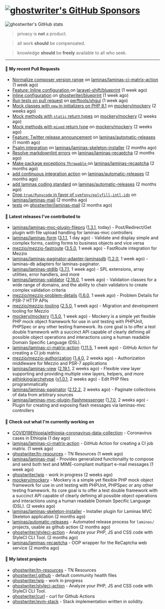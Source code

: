 # [![ghostwriter's GitHub Sponsors](https://img.shields.io/github/sponsors/ghostwriter?label=Sponsors&style=flat-square&logo=GitHub%20Sponsors)](https://github.com/sponsors/ghostwriter)

![ghostwriter's GitHub stats](https://github-readme-stats.vercel.app/api?username=ghostwriter&show_icons=true&count_private=true&hide_title=true&hide_rank=true&icon_color=333)

> privacy is **not** a product.

> all work **should** be compensated.

> knowledge **should** be **freely** available to all who seek.

---
#### 🔨 My recent Pull Requests

- [Normalize composer version range](https://github.com/laminas/laminas-ci-matrix-action/pull/74) on [laminas/laminas-ci-matrix-action](https://github.com/laminas/laminas-ci-matrix-action) (1 week ago)
- [Feature: Inline configuration ](https://github.com/laravel-shift/blueprint/pull/536) on [laravel-shift/blueprint](https://github.com/laravel-shift/blueprint) (1 week ago)
- [Inline configuration](https://github.com/ghostwriter/blueprint/pull/1) on [ghostwriter/blueprint](https://github.com/ghostwriter/blueprint) (1 week ago)
- [Run tests on pull request](https://github.com/perftools/xhgui/pull/446) on [perftools/xhgui](https://github.com/perftools/xhgui) (1 week ago)
- [Mock classes with `new` in initializers on PHP 8.1](https://github.com/mockery/mockery/pull/1160) on [mockery/mockery](https://github.com/mockery/mockery) (2 weeks ago)
- [Mock methods with `static` return types](https://github.com/mockery/mockery/pull/1157) on [mockery/mockery](https://github.com/mockery/mockery) (2 weeks ago)
- [Mock methods with `mixed` return type](https://github.com/mockery/mockery/pull/1156) on [mockery/mockery](https://github.com/mockery/mockery) (2 weeks ago)
- [Feature: Twitter release announcement](https://github.com/laminas/automatic-releases/pull/174) on [laminas/automatic-releases](https://github.com/laminas/automatic-releases) (1 month ago)
- [Psalm integration](https://github.com/laminas/laminas-skeleton-installer/pull/24) on [laminas/laminas-skeleton-installer](https://github.com/laminas/laminas-skeleton-installer) (2 months ago)
- [Resolve markdownlint errors](https://github.com/laminas/laminas-recaptcha/pull/14) on [laminas/laminas-recaptcha](https://github.com/laminas/laminas-recaptcha) (2 months ago)
- [Make package exceptions `Throwable` ](https://github.com/laminas/laminas-recaptcha/pull/13) on [laminas/laminas-recaptcha](https://github.com/laminas/laminas-recaptcha) (2 months ago)
- [add continuous integration action](https://github.com/laminas/automatic-releases/pull/172) on [laminas/automatic-releases](https://github.com/laminas/automatic-releases) (2 months ago)
- [add laminas coding standard](https://github.com/laminas/automatic-releases/pull/171) on [laminas/automatic-releases](https://github.com/laminas/automatic-releases) (2 months ago)
- [Drop `true/Punycode` in favor of `symfony/polyfill-intl-idn`](https://github.com/laminas/laminas-mail/pull/176) on [laminas/laminas-mail](https://github.com/laminas/laminas-mail) (2 months ago)
- [tests](https://github.com/ghostwriter/laminas-mail/pull/1) on [ghostwriter/laminas-mail](https://github.com/ghostwriter/laminas-mail) (2 months ago)

#### 🔭 Latest releases I've contributed to

- [laminas/laminas-mvc-plugin-fileprg](https://github.com/laminas/laminas-mvc-plugin-fileprg) ([1.3.1](https://github.com/laminas/laminas-mvc-plugin-fileprg/releases/tag/1.3.1), today) - Post/Redirect/Get plugin with file upload handling for laminas-mvc controllers
- [laminas/laminas-form](https://github.com/laminas/laminas-form) ([3.1.1](https://github.com/laminas/laminas-form/releases/tag/3.1.1), 1 day ago) - Validate and display simple and complex forms, casting forms to business objects and vice versa
- [mezzio/mezzio-fastroute](https://github.com/mezzio/mezzio-fastroute) ([3.5.0](https://github.com/mezzio/mezzio-fastroute/releases/tag/3.5.0), 1 week ago) - FastRoute integration for Mezzio
- [laminas/laminas-paginator-adapter-laminasdb](https://github.com/laminas/laminas-paginator-adapter-laminasdb) ([1.2.0](https://github.com/laminas/laminas-paginator-adapter-laminasdb/releases/tag/1.2.0), 1 week ago) - laminas-db adapters for laminas-paginator.
- [laminas/laminas-stdlib](https://github.com/laminas/laminas-stdlib) ([3.7.1](https://github.com/laminas/laminas-stdlib/releases/tag/3.7.1), 1 week ago) - SPL extensions, array utilities, error handlers, and more
- [laminas/laminas-validator](https://github.com/laminas/laminas-validator) ([2.16.0](https://github.com/laminas/laminas-validator/releases/tag/2.16.0), 1 week ago) - Validation classes for a wide range of domains, and the ability to chain validators to create complex validation criteria
- [mezzio/mezzio-problem-details](https://github.com/mezzio/mezzio-problem-details) ([1.6.0](https://github.com/mezzio/mezzio-problem-details/releases/tag/1.6.0), 1 week ago) - Problem Details for PSR-7 HTTP APIs
- [mezzio/mezzio-tooling](https://github.com/mezzio/mezzio-tooling) ([2.5.0](https://github.com/mezzio/mezzio-tooling/releases/tag/2.5.0), 1 week ago) - Migration and development tooling for Mezzio
- [mockery/mockery](https://github.com/mockery/mockery) ([1.5.0](https://github.com/mockery/mockery/releases/tag/1.5.0), 1 week ago) - Mockery is a simple yet flexible PHP mock object framework for use in unit testing with PHPUnit, PHPSpec or any other testing framework. Its core goal is to offer a test double framework with a succinct API capable of clearly defining all possible object operations and interactions using a human readable Domain Specific Language (DSL).
- [laminas/laminas-ci-matrix-action](https://github.com/laminas/laminas-ci-matrix-action) ([1.11.5](https://github.com/laminas/laminas-ci-matrix-action/releases/tag/1.11.5), 1 week ago) - GitHub Action for creating a CI job matrix.
- [mezzio/mezzio-authorization](https://github.com/mezzio/mezzio-authorization) ([1.4.0](https://github.com/mezzio/mezzio-authorization/releases/tag/1.4.0), 2 weeks ago) - Authorization middleware for Mezzio and PSR-7 applications
- [laminas/laminas-view](https://github.com/laminas/laminas-view) ([2.19.1](https://github.com/laminas/laminas-view/releases/tag/2.19.1), 2 weeks ago) - Flexible view layer supporting and providing multiple view layers, helpers, and more
- [ajthinking/archetype](https://github.com/ajthinking/archetype) ([v1.0.1](https://github.com/ajthinking/archetype/releases/tag/v1.0.1), 2 weeks ago) - Edit PHP files programmatically
- [laminas/laminas-paginator](https://github.com/laminas/laminas-paginator) ([2.12.2](https://github.com/laminas/laminas-paginator/releases/tag/2.12.2), 2 weeks ago) - Paginate collections of data from arbitrary sources
- [laminas/laminas-mvc-plugin-flashmessenger](https://github.com/laminas/laminas-mvc-plugin-flashmessenger) ([1.7.0](https://github.com/laminas/laminas-mvc-plugin-flashmessenger/releases/tag/1.7.0), 2 weeks ago) - Plugin for creating and exposing flash messages via laminas-mvc controllers

#### 👷 Check out what I'm currently working on

- [COVID19Ethiopia/ethiopia-coronavirus-data-collection](https://github.com/COVID19Ethiopia/ethiopia-coronavirus-data-collection) - Coronavirus cases in Ethiopia (1 day ago)
- [laminas/laminas-ci-matrix-action](https://github.com/laminas/laminas-ci-matrix-action) - GitHub Action for creating a CI job matrix. (1 week ago)
- [ghostwriter/tn-resources](https://github.com/ghostwriter/tn-resources) - TN Resources (1 week ago)
- [laminas/laminas-mail](https://github.com/laminas/laminas-mail) - Provides generalized functionality to compose and send both text and MIME-compliant multipart e-mail messages (1 week ago)
- [ghostwriter/wip](https://github.com/ghostwriter/wip) - work in progress (2 weeks ago)
- [mockery/mockery](https://github.com/mockery/mockery) - Mockery is a simple yet flexible PHP mock object framework for use in unit testing with PHPUnit, PHPSpec or any other testing framework. Its core goal is to offer a test double framework with a succinct API capable of clearly defining all possible object operations and interactions using a human readable Domain Specific Language (DSL). (2 weeks ago)
- [laminas/laminas-skeleton-installer](https://github.com/laminas/laminas-skeleton-installer) - Installer plugin for Laminas MVC Skeleton application (2 months ago)
- [laminas/automatic-releases](https://github.com/laminas/automatic-releases) - Automated release process for `laminas/` projects, usable as github action (2 months ago)
- [ghostwriter/styleci-action](https://github.com/ghostwriter/styleci-action) - Analyze your PHP, JS and CSS code with StyleCI CLI Tool. (2 months ago)
- [laminas/laminas-recaptcha](https://github.com/laminas/laminas-recaptcha) - OOP wrapper for the ReCaptcha web service (2 months ago)

#### 🌱 My latest projects

- [ghostwriter/tn-resources](https://github.com/ghostwriter/tn-resources) - TN Resources
- [ghostwriter/.github](https://github.com/ghostwriter/.github) - default community health files
- [ghostwriter/wip](https://github.com/ghostwriter/wip) - work in progress
- [ghostwriter/styleci-action](https://github.com/ghostwriter/styleci-action) - Analyze your PHP, JS and CSS code with StyleCI CLI Tool.
- [ghostwriter/curl](https://github.com/ghostwriter/curl) - curl for Github Actions
- [ghostwriter/evm-stack](https://github.com/ghostwriter/evm-stack) - Stack implementation written in solidity.

